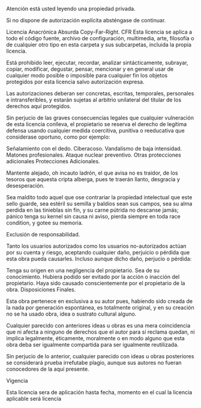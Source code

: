 Atención está usted leyendo una propiedad privada.

Si no dispone de autorización explícita absténgase de continuar.

Licencia Anacrónica Absurda Copy-Far-Right. CFR
Esta licencia se aplica a todo el código fuente, archivo de configuración, multimedia, arte, filosofía o de cualquier otro tipo en esta carpeta y sus subcarpetas, incluida la propia licencia.

Está prohibido leer, ejecutar, recordar, analizar sintácticamente, subrayar, copiar, modificar, degustar, pensar, mencionar y en general usar de cualquier modo posible o imposible para cualquier fin los objetos protegidos por esta licencia salvo autorización expresa.

Las autorizaciones deberan ser concretas, escritas, temporales, personales e intransferibles, y estarán sujetas al arbitrio unilateral del titular de los derechos aquí protegidos.

Sin perjucio de las graves consecuencias legales que cualquier vulneración de esta licencia conlleva, el propietario se reserva el derecho de legítima defensa usando cualquier medida coercitiva, punitiva o reeducativa que considerase oportuno, como por ejemplo:

Señalamiento con el dedo.
Ciberacoso.
Vandalismo de baja intensidad.
Matones profesionales.
Ataque nuclear preventivo.
Otras protecciones adicionales
Protecciones Adicionales.

Mantente alejado, oh incauto ladrón, el que avisa no es traidor, de los tesoros que aquesta cripta alberga, pues te traerán llanto, desgracia y desesperación.

Sea maldito todo aquel que ose contrariar la propiedad intelectual que este sello guarde, sea estéril su semilla y baldíos sean sus campos, sea su alma perdida en las tinieblas sin fin, y su carne pútrida no descanse jamás; pánico tenga su kernel sin causa ni aviso, pierda siempre en toda race condition, y gotee su memoria.

Exclusión de responsabilidad.

Tanto los usuarios autorizados como los usuarios no-autorizados actúan por su cuenta y riesgo, aceptando cualquier daño, perjuicio o pérdida que esta obra pueda causarles. Incluso aunque dicho daño, perjucio o pérdida:

Tenga su origen en una negligencia del propietario.
Sea de su conocimiento.
Hubiera podido ser evitado por la acción o inacción del propietario.
Haya sido causado conscientemente por el propietario de la obra.
Disposiciones Finales.

Esta obra pertenece en exclusiva a su autor pues, habiendo sido creada de la nada por generación espontánea, es totalmente original, y en su creación no se ha usado obra, idea o sustrato cultural alguno.

Cualquier parecido con anteriores ideas u obras es una mera coincidencia que ni afecta a ninguno de derechos que el autor para sí reclama quedan, ni implica legalmente, éticamente, moralmente o en modo alguno que esta obra deba ser igualmente compartida para ser igualmente reutilizada.

Sin perjucio de lo anterior, cualquier parecido con ideas u obras posteriores se considerará prueba irrefutabe plagio, aunque sus autores no fueran conocedores de la aquí presente.

Vigencia

Esta licencia sera de aplicación hasta fecha, momento en el cual la licencia aplicable será licencia